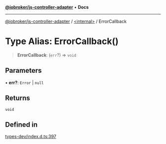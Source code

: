 [**@iobroker/js-controller-adapter**](../../README.md) • **Docs**

***

[@iobroker/js-controller-adapter](../../globals.md) / [\<internal\>](../README.md) / ErrorCallback

# Type Alias: ErrorCallback()

> **ErrorCallback**: (`err`?) => `void`

## Parameters

• **err?**: `Error` \| `null`

## Returns

`void`

## Defined in

[types-dev/index.d.ts:397](https://github.com/ioBroker/ioBroker.js-controller/blob/6c3a3884e29c4b6f03de102d699f9813dd546c7d/packages/types-dev/index.d.ts#L397)

